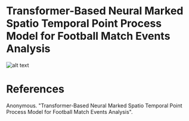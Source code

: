 # Transformer-Based Neural Marked Spatio Temporal Point Process Model for Football Match Events Analysis

![alt text](https://anonymous.4open.science/r/NMSTPP/NMSTPP.png?raw=true)

# References
Anonymous. "Transformer-Based Neural Marked Spatio Temporal Point Process Model for Football Match Events Analysis". 
